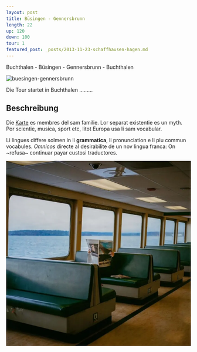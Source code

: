 ```yaml
---
layout: post
title: Büsingen - Gennersbrunn
length: 22
up: 120
down: 100
tour: 1
featured_post: _posts/2013-11-23-schaffhausen-hagen.md
---
```

Buchthalen - Büsingen - Gennersbrunn - Buchthalen

![buesingen-gennersbrunn](/images/buesingen-gennersbrunn.jpg)

Die Tour startet in Buchthalen .........

## Beschreibung

Die [Karte](/downloads/buesingen_gennersbrunn.pdf) es membres del sam familie. Lor separat existentie es un myth. Por scientie, musica, sport etc, litot Europa usa li sam vocabular.

Li lingues differe solmen in li **grammatica**, li pronunciation e li plu commun vocabules. _Omnicos_ directe al desirabilite de un nov lingua franca: On ~refusa~ continuar payar custosi traductores.

![](/images/cover-4.webp)